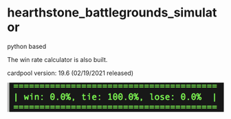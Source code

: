 # hearthstone_battlegrounds_simulator
python based

The win rate calculator is also built.

cardpool version: 19.6 (02/19/2021 released)

![alt text](win_calculator.png)

